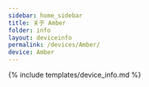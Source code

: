 ```yaml
---
sidebar: home_sidebar
title: 关于 Amber
folder: info
layout: deviceinfo
permalink: /devices/Amber/
device: Amber
---
```

{% include templates/device_info.md %}
